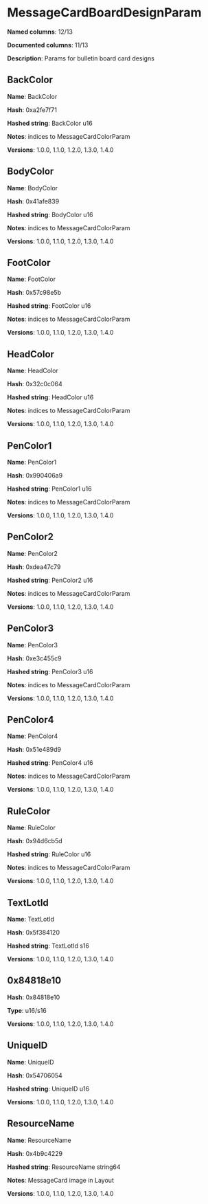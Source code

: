 # MessageCardBoardDesignParam
**Named columns**: 12/13

**Documented columns**: 11/13

**Description**: Params for bulletin board card designs
## BackColor

**Name**: BackColor

**Hash**: 0xa2fe7f71

**Hashed string**: BackColor u16

**Notes**: indices to MessageCardColorParam

**Versions**: 1.0.0, 1.1.0, 1.2.0, 1.3.0, 1.4.0

## BodyColor

**Name**: BodyColor

**Hash**: 0x41afe839

**Hashed string**: BodyColor u16

**Notes**: indices to MessageCardColorParam

**Versions**: 1.0.0, 1.1.0, 1.2.0, 1.3.0, 1.4.0

## FootColor

**Name**: FootColor

**Hash**: 0x57c98e5b

**Hashed string**: FootColor u16

**Notes**: indices to MessageCardColorParam

**Versions**: 1.0.0, 1.1.0, 1.2.0, 1.3.0, 1.4.0

## HeadColor

**Name**: HeadColor

**Hash**: 0x32c0c064

**Hashed string**: HeadColor u16

**Notes**: indices to MessageCardColorParam

**Versions**: 1.0.0, 1.1.0, 1.2.0, 1.3.0, 1.4.0

## PenColor1

**Name**: PenColor1

**Hash**: 0x990406a9

**Hashed string**: PenColor1 u16

**Notes**: indices to MessageCardColorParam

**Versions**: 1.0.0, 1.1.0, 1.2.0, 1.3.0, 1.4.0

## PenColor2

**Name**: PenColor2

**Hash**: 0xdea47c79

**Hashed string**: PenColor2 u16

**Notes**: indices to MessageCardColorParam

**Versions**: 1.0.0, 1.1.0, 1.2.0, 1.3.0, 1.4.0

## PenColor3

**Name**: PenColor3

**Hash**: 0xe3c455c9

**Hashed string**: PenColor3 u16

**Notes**: indices to MessageCardColorParam

**Versions**: 1.0.0, 1.1.0, 1.2.0, 1.3.0, 1.4.0

## PenColor4

**Name**: PenColor4

**Hash**: 0x51e489d9

**Hashed string**: PenColor4 u16

**Notes**: indices to MessageCardColorParam

**Versions**: 1.0.0, 1.1.0, 1.2.0, 1.3.0, 1.4.0

## RuleColor

**Name**: RuleColor

**Hash**: 0x94d6cb5d

**Hashed string**: RuleColor u16

**Notes**: indices to MessageCardColorParam

**Versions**: 1.0.0, 1.1.0, 1.2.0, 1.3.0, 1.4.0

## TextLotId

**Name**: TextLotId

**Hash**: 0x5f384120

**Hashed string**: TextLotId s16

**Versions**: 1.0.0, 1.1.0, 1.2.0, 1.3.0, 1.4.0

## 0x84818e10

**Hash**: 0x84818e10

**Type**: u16/s16

**Versions**: 1.0.0, 1.1.0, 1.2.0, 1.3.0, 1.4.0

## UniqueID

**Name**: UniqueID

**Hash**: 0x54706054

**Hashed string**: UniqueID u16

**Versions**: 1.0.0, 1.1.0, 1.2.0, 1.3.0, 1.4.0

## ResourceName

**Name**: ResourceName

**Hash**: 0x4b9c4229

**Hashed string**: ResourceName string64

**Notes**: MessageCard image in Layout

**Versions**: 1.0.0, 1.1.0, 1.2.0, 1.3.0, 1.4.0

